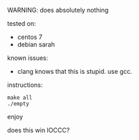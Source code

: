 WARNING: does absolutely nothing

tested on:
	
* centos 7
* debian sarah

known issues:
* clang knows that this is stupid. use gcc.

instructions:

	make all
	./empty

enjoy

does this win IOCCC?
